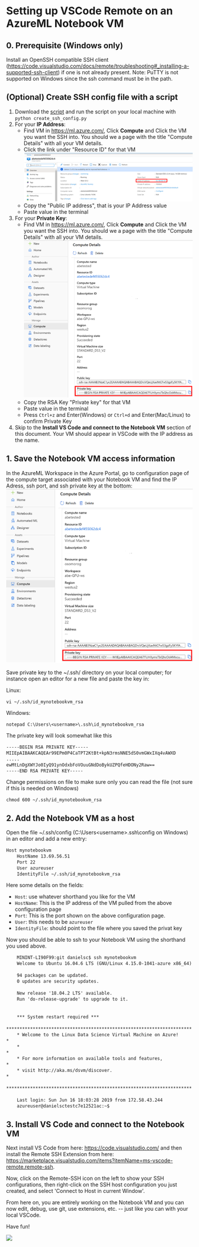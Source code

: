 # Setting up VSCode Remote on an AzureML Notebook VM

## 0. Prerequisite (Windows only)
Install an OpenSSH compatible SSH client (https://code.visualstudio.com/docs/remote/troubleshooting#_installing-a-supported-ssh-client) if one is not already present.
Note: PuTTY is not supported on Windows since the ssh command must be in the path.

## (Optional) Create SSH config file with a script

1. Download the [script](https://github.com/danielsc/azureml-debug-training/blob/master/src/create_ssh_config.py) and run the script on your local machine with `python create_ssh_config.py`
2. For your **IP Address**: 
    -  Find VM in https://ml.azure.com/, Click **Compute** and Click the VM you want the SSH into. You should we a page with the title "Compute Details" with all your VM details.
    -  Click the link under "Resource ID" for that VM 
    ![](img/vm_ipaddress.png)
    -  Copy the "Public IP address", that is your IP Address value
    -  Paste value in the terminal
3. For your **Private Key**: 
    -  Find VM in https://ml.azure.com/, Click **Compute** and Click the VM you want the SSH into. You should we a page with the title "Compute Details" with all your VM details.
    ![](img/vm_ssh_config_ws2.png)
    -  Copy the RSA Key "Private key" for that VM 
    -  Paste value in the terminal
    -  Press `Ctrl+z` and Enter(Windows) or `Ctrl+d` and Enter(Mac/Linux) to confirm Private Key
3. Skip to the **Install VS Code and connect to the Notebook VM** section of this document. Your VM should appear in VSCode with the IP     address as the name.

## 1. Save the Notebook VM access information
In the AzureML Workspace in the Azure Portal, go to configuration page of the compute target associated with your Notebook VM and find the IP Adress, ssh port, and ssh private key at the bottom: 
![](img/vm_ssh_config_ws2.png)

Save private key to the ~/.ssh/ directory on your local computer; for instance open an editor for a new file and paste the key in:

Linux:

    vi ~/.ssh/id_mynotebookvm_rsa 

Windows:

    notepad C:\Users\<username>\.ssh\id_mynotebookvm_rsa

The private key will look somewhat like this
    
    -----BEGIN RSA PRIVATE KEY-----
    MIIEpAIBAAKCAQEAr99EPm0P4CaTPT2KtBt+kpN3rmsNNE5dS0vmGWxIXq4vAWXD
    .....
    ewMtLnDgXWYJo0IyQ91ynOdxbFoVOuuGNdDoBykUZPQfeHDONy2Raw==
    -----END RSA PRIVATE KEY-----

Change permissions on file to make sure only you can read the file (not sure if this is needed on Windows)

    chmod 600 ~/.ssh/id_mynotebookvm_rsa  

## 2. Add the Notebook VM as a host
Open the file ~/.ssh/config (C:\Users\<username>\.ssh\config on Windows) in an editor and add a new entry:

    Host mynotebookvm
        HostName 13.69.56.51
        Port 22
        User azureuser
        IdentityFile ~/.ssh/id_mynotebookvm_rsa  
   
Here some details on the fields:

- `Host`: use whatever shorthand you like for the VM
- `HostName`: This is the IP address of the VM pulled from the above configuration page
- `Port`: This is the port shown on the above configuration page.
- `User`: this needs to be `azureuser`
- `IdentityFile`: should point to the file where you saved the privat key

Now you should be able to ssh to your Notebook VM using the shorthand you used above.

```
    MININT-LI90F99:git danielsc$ ssh mynotebookvm
    Welcome to Ubuntu 16.04.6 LTS (GNU/Linux 4.15.0-1041-azure x86_64)

    94 packages can be updated.
    0 updates are security updates.

    New release '18.04.2 LTS' available.
    Run 'do-release-upgrade' to upgrade to it.


    *** System restart required ***
    **********************************************************************
    * Welcome to the Linux Data Science Virtual Machine on Azure!        *
    *                                                                    *
    * For more information on available tools and features,              *
    * visit http://aka.ms/dsvm/discover.                                 *
    **********************************************************************

    Last login: Sun Jun 16 18:03:28 2019 from 172.58.43.244
    azureuser@danielsctestc7e12521ac:~$ 
```

## 3. Install VS Code and connect to the Notebook VM
Next install VS Code from here: https://code.visualstudio.com/ and then install the Remote SSH Extension from here: https://marketplace.visualstudio.com/items?itemName=ms-vscode-remote.remote-ssh.

Now, click on the Remote-SSH icon on the left to show your SSH configurations, then right-click on the SSH host configuration you just created, and select 'Connect to Host in current Window'.

From here on, you are entirely working on the Notebook VM and you can now edit, debug, use git, use extensions, etc. -- just like you can with your local VSCode.

Have fun!

![](img/vscode_connect.gif)
